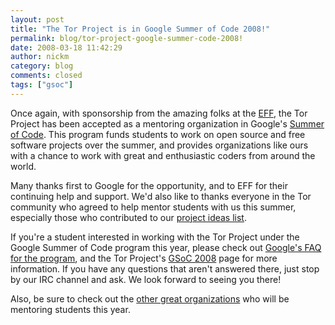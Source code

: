 ```yaml
---
layout: post
title: "The Tor Project is in Google Summer of Code 2008!"
permalink: blog/tor-project-google-summer-code-2008!
date: 2008-03-18 11:42:29
author: nickm
category: blog
comments: closed
tags: ["gsoc"]
---
```


Once again, with sponsorship from the amazing folks at the [EFF](https://www.eff.org/), the Tor Project has been accepted as a mentoring organization in Google's [Summer of Code](http://code.google.com/soc/2008/). This program funds students to work on open source and free software projects over the summer, and provides organizations like ours with a chance to work with great and enthusiastic coders from around the world.

Many thanks first to Google for the opportunity, and to EFF for their continuing help and support. We'd also like to thanks everyone in the Tor community who agreed to help mentor students with us this summer, especially those who contributed to our [project ideas list](https://www.torproject.org/volunteer.html#Projects).

If you're a student interested in working with the Tor Project under the Google Summer of Code program this year, please check out [Google's FAQ for the program](http://code.google.com/opensource/gsoc/2008/faqs.html), and the Tor Project's [GSoC 2008](https://torproject.org/gsoc.html) page for more information. If you have any questions that aren't answered there, just stop by our IRC channel and ask. We look forward to seeing you there!

Also, be sure to check out the [other great organizations](http://code.google.com/soc/2008/) who will be mentoring students this year.
